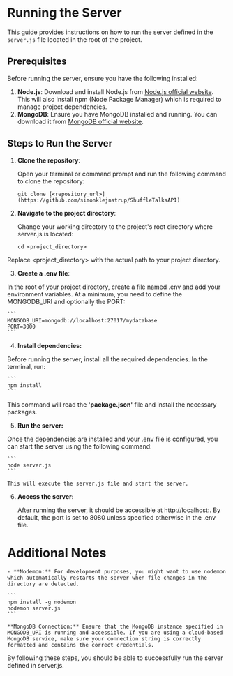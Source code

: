 # Running the Server

This guide provides instructions on how to run the server defined in the `server.js` file located in the root of the project.

## Prerequisites

Before running the server, ensure you have the following installed:

1. **Node.js**: Download and install Node.js from [Node.js official website](https://nodejs.org/). This will also install npm (Node Package Manager) which is required to manage project dependencies.
2. **MongoDB**: Ensure you have MongoDB installed and running. You can download it from [MongoDB official website](https://www.mongodb.com/try/download/community).

## Steps to Run the Server

1. **Clone the repository**:
   
   Open your terminal or command prompt and run the following command to clone the repository:
   ```
   git clone [<repository_url>](https://github.com/simonklejnstrup/ShuffleTalksAPI)
   ```

2. **Navigate to the project directory**:

    Change your working directory to the project's root directory where server.js is located:

    ```
    cd <project_directory>
    ```

Replace <project_directory> with the actual path to your project directory.

3. **Create a .env file**:

In the root of your project directory, create a file named .env and add your environment variables. At a minimum, you need to define the MONGODB_URI and optionally the PORT:

    ```
    MONGODB_URI=mongodb://localhost:27017/mydatabase
    PORT=3000
    ```

4. **Install dependencies:**

Before running the server, install all the required dependencies. In the terminal, run:

    ```
    npm install
    ```

This command will read the **'package.json'** file and install the necessary packages.

5. **Run the server:**

Once the dependencies are installed and your .env file is configured, you can start the server using the following command:

    ```
    node server.js
    ```

    This will execute the server.js file and start the server.

6. **Access the server:**

    After running the server, it should be accessible at http://localhost:<port>. By default, the port is set to 8080 unless specified otherwise in the .env file.

# Additional Notes

    - **Nodemon:** For development purposes, you might want to use nodemon which automatically restarts the server when file changes in the directory are detected.

    ```
    npm install -g nodemon
    nodemon server.js
    ```

    **MongoDB Connection:** Ensure that the MongoDB instance specified in MONGODB_URI is running and accessible. If you are using a cloud-based MongoDB service, make sure your connection string is correctly formatted and contains the correct credentials.

By following these steps, you should be able to successfully run the server defined in server.js.

